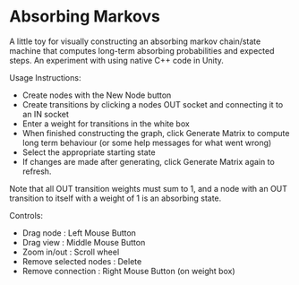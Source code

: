 # Absorbing Markovs

A little toy for visually constructing an absorbing markov chain/state machine that computes long-term absorbing probabilities and expected steps. An experiment with using native C++ code in Unity.

Usage Instructions:
- Create nodes with the New Node button
- Create transitions by clicking a nodes OUT socket and connecting it to an IN socket
- Enter a weight for transitions in the white box
- When finished constructing the graph, click Generate Matrix to compute long term behaviour (or some help messages for what went wrong)
- Select the appropriate starting state
- If changes are made after generating, click Generate Matrix again to refresh.

Note that all OUT transition weights must sum to 1, and a node with an OUT transition to itself with a weight of 1 is an absorbing state.

Controls:
- Drag node : Left Mouse Button
- Drag view : Middle Mouse Button
- Zoom in/out : Scroll wheel
- Remove selected nodes : Delete
- Remove connection : Right Mouse Button (on weight box)
